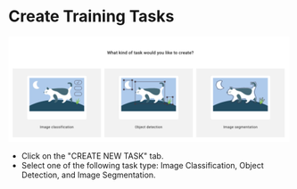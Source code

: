 # Create Training Tasks

![](<../../.gitbook/assets/create training task.png>)

* Click on the "CREATE NEW TASK" tab.&#x20;
* Select one of the following task type: Image Classification, Object Detection, and Image Segmentation.&#x20;
